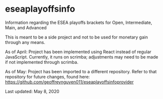 # eseaplayoffsinfo
Information regarding the ESEA playoffs brackets for Open, Intermediate, Main, and Advanced

This is meant to be a side project and not to be used for monetary gain through any means.

As of April: Project has been implemented using React instead of regular JavaScript. Currently, it runs on scrimba; adjustments may need to be made if not implemented through scrimba.

As of May: Project has been imported to a different repository. Refer to that repository for future changes, found here: https://github.com/geoffreynguyen011/eseaplayoffsinfoprovider

Last updated: May 8, 2020
